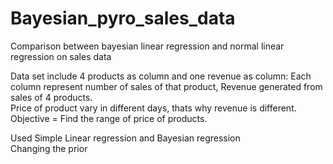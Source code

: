 # Bayesian_pyro_sales_data
Comparison between bayesian linear regression and normal linear regression on sales data

Data set include 4 products as column and one revenue as column:
Each column represent number of sales of that product, Revenue generated from sales of 4 products.     
Price of product vary in different days, thats why revenue is different.
Objective = Find the range of price of products.                                      
                           
                            
Used Simple Linear regression and Bayesian regression          
Changing the prior     






     
        
                 
              


















